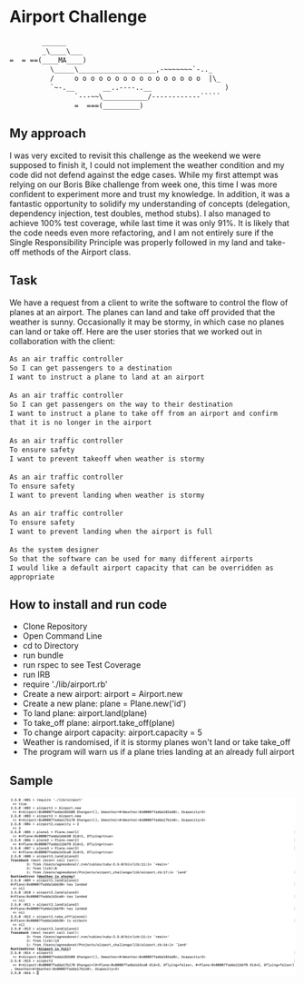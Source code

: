 Airport Challenge
=================

```
        ______
        _\____\___
=  = ==(____MA____)
          \_____\___________________,-~~~~~~~`-.._
          /     o o o o o o o o o o o o o o o o  |\_
          `~-.__       __..----..__                  )
                `---~~\___________/------------`````
                =  ===(_________)

```

My approach
---------
I was very excited to revisit this challenge as the weekend we were supposed to finish it, I could not implement the weather condition and my code did not defend against the edge cases. While my first attempt was relying on our Boris Bike challenge from week one, this time I was more confident to experiment more and trust my knowledge. In addition, it was a fantastic opportunity to solidify my understanding of concepts (delegation, dependency injection, test doubles, method stubs). I also managed to achieve 100% test coverage, while last time it was only 91%.
It is likely that the code needs even more refactoring, and I am not entirely sure if the Single Responsibility Principle was properly followed in my land and take-off methods of the Airport class.

Task
-----
We have a request from a client to write the software to control the flow of planes at an airport. The planes can land and take off provided that the weather is sunny. Occasionally it may be stormy, in which case no planes can land or take off.  Here are the user stories that we worked out in collaboration with the client:

```
As an air traffic controller
So I can get passengers to a destination
I want to instruct a plane to land at an airport

As an air traffic controller
So I can get passengers on the way to their destination
I want to instruct a plane to take off from an airport and confirm that it is no longer in the airport

As an air traffic controller
To ensure safety
I want to prevent takeoff when weather is stormy

As an air traffic controller
To ensure safety
I want to prevent landing when weather is stormy

As an air traffic controller
To ensure safety
I want to prevent landing when the airport is full

As the system designer
So that the software can be used for many different airports
I would like a default airport capacity that can be overridden as appropriate
```
How to install and run code
-----
* Clone Repository
* Open Command Line
* cd to Directory
* run bundle
* run rspec to see Test Coverage
* run IRB
* require './lib/airport.rb'
* Create a new airport: airport = Airport.new
* Create a new plane: plane = Plane.new('id')
* To land plane: airport.land(plane)
* To take_off plane: airport.take_off(plane)
* To change airport capacity: airport.capacity = 5
* Weather is randomised, if it is stormy planes won't land or take take_off
* The program will warn us if a plane tries landing at an already full airport

Sample
-----
![Alt text](public/screen_shot.png)
